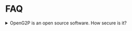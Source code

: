 # FAQ

<details>

<summary>OpenG2P is an open source software.  How secure is it?</summary>

In general, for any product, security is handled at multiple levels.&#x20;

**Product security features**

We have privacy and security features embedded in our product and we are constantly striving to add more such features. Please refer to above note.

OpenG2P is built over Oodo ERP which is elected as the best secure open source ERP by OWASP in 2021. This is because of the extensive work by the community on the underlying platform. OWASP is the largest security reporting system in the world.

OpenG2P has adopted all the best practices of Oodo. OpenG2P has also adopted the GitHub security validation and have been regularly scanned by GitHub for dependency security.

**Deployment of secure infrastructure**

While deployment infrastructure is a choice of the implementer/System Integrator we offer secure [production-grade deployment reference architecture](https://github.com/mosip/k8s-infra/blob/main/docs/\_images/architecture.png) for implementors. This secure infra comprising of Kubernetes, Wireguard, Istio etc offers high level of data and access security.

**Security policies and processes**

OpenG2P team can help review security policies defined by the Governement/System Integrator.&#x20;

[Learn more >>](privacy-and-security.md)\


</details>

